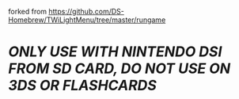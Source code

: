 forked from https://github.com/DS-Homebrew/TWiLightMenu/tree/master/rungame

# ***ONLY USE WITH NINTENDO DSI FROM SD CARD, DO NOT USE ON 3DS OR FLASHCARDS***
